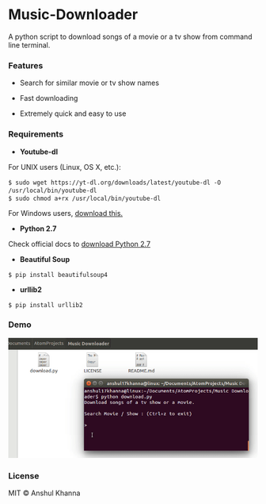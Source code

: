# Music-Downloader
A python script to download songs of a movie or a tv show from command line terminal.

### Features

* Search for similar movie or tv show names

* Fast downloading

* Extremely quick and easy to use


### Requirements

* **Youtube-dl**

For UNIX users (Linux, OS X, etc.):
```
$ sudo wget https://yt-dl.org/downloads/latest/youtube-dl -O /usr/local/bin/youtube-dl
$ sudo chmod a+rx /usr/local/bin/youtube-dl
```

For Windows users, [download this.](https://yt-dl.org/downloads/2016.07.22/youtube-dl.exe)


*  **Python 2.7**

Check official docs to [download Python 2.7](https://www.python.org/downloads/)


*  **Beautiful Soup**
```
$ pip install beautifulsoup4
```


*  **urllib2**
```
$ pip install urllib2
```


### Demo
<div align="center"><img src="demo.gif" /></div>


### License
MIT © Anshul Khanna